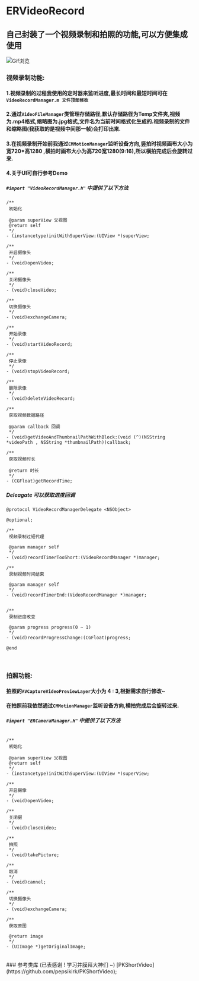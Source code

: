 # ERVideoRecord

## 自己封装了一个视频录制和拍照的功能,可以方便集成使用

![Gif浏览](http://upload-images.jianshu.io/upload_images/2773241-b0d3fe4d6b9f5008.gif?imageMogr2/auto-orient/strip)

### 视频录制功能: 

#### 1.视频录制的过程我使用的定时器来监听进度,最长时间和最短时间可在```VideoRecordManager.m 文件顶部修改```
#### 2.通过```VideoFileManager```类管理存储路径,默认存储路径为Temp文件夹,视频为.mp4格式,缩略图为.jpg格式,文件名为当前时间格式化生成的.视频录制的文件和缩略图(我获取的是视频中间那一帧)会打印出来.
#### 3.在视频录制开始前我通过```CMMotionManager```监听设备方向,竖拍时视频画布大小为宽720*高1280 ,横拍时画布大小为高720宽1280(9:16),所以横拍完成后会旋转过来.
#### 4.关于UI可自行参考Demo

##### ```#import "VideoRecordManager.h"``` 中提供了以下方法

```
/**
 初始化
 
 @param superView 父视图
 @return self
 */
- (instancetype)initWithSuperView:(UIView *)superView;

/**
 开启摄像头
 */
- (void)openVideo;

/**
 关闭摄像头
 */
- (void)closeVideo;

/**
 切换摄像头
 */
- (void)exchangeCamera;

/**
 开始录像
 */
- (void)startVideoRecord;

/**
 停止录像
 */
- (void)stopVideoRecord;

/**
 删除录像
 */
- (void)deleteVideoRecord;

/**
 获取视频数据路径
 
 @param callback 回调
 */
- (void)getVideoAndThumbnailPathWithBlock:(void (^)(NSString *videoPath , NSString *thumbnailPath))callback;

/**
 获取视频时长
 
 @return 时长
 */
- (CGFloat)getRecordTime;
```
##### Deleagate 可以获取进度回调

```
@protocol VideoRecordManagerDelegate <NSObject>

@optional;

/**
 视频录制过短代理
 
 @param manager self
 */
- (void)recordTimerTooShort:(VideoRecordManager *)manager;

/**
 录制视频时间结束
 
 @param manager self
 */
- (void)recordTimerEnd:(VideoRecordManager *)manager;


/**
 录制进度改变
 
 @param progress progress(0 ~ 1)
 */
- (void)recordProgressChange:(CGFloat)progress;

@end
```

<br />

### 拍照功能:
#### 拍照的```AVCaptureVideoPreviewLayer```大小为 4 : 3,根据需求自行修改~
#### 在拍照前我依然通过```CMMotionManager```监听设备方向,横拍完成后会旋转过来.
##### ```#import "ERCameraManager.h"``` 中提供了以下方法

```

/**
 初始化
 
 @param superView 父视图
 @return self
 */
- (instancetype)initWithSuperView:(UIView *)superView;

/**
 开启摄像
 */
- (void)openVideo;

/**
 关闭摄
 */
- (void)closeVideo;

/**
 拍照
 */
- (void)takePicture;

/**
 取消
 */
- (void)cannel;

/**
 切换摄像头
 */
- (void)exchangeCamera;

/**
 获取原图

 @return image
 */
- (UIImage *)getOriginalImage;
```

<br />
### 参考类库 (已表感谢 ! 学习并膜拜大神们 ~)
[PKShortVideo](https://github.com/pepsikirk/PKShortVideo);
